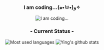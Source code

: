 <h3 align="center"><strong>I am coding...(๑•̀ㅂ•́)و✧</strong></h3>

<p align="center"><img src="https://github.com/user-attachments/assets/3fe4902f-62c8-456c-8cae-58c33ff2acb1" alt="I am coding..." /></p>

<!-- ![bed23525d863428f968c60a1f4a40ba9](https://github.com/user-attachments/assets/3fe4902f-62c8-456c-8cae-58c33ff2acb1) -->

<h3 align="center">- Current Status -</h3>
<div align="center">
    <img src="https://github-readme-stats.vercel.app/api/top-langs/?username=yingzhan11&langs_count=8&layout=compact&hide_border=true&theme=rose" alt="Most used languages"/>
    <img src="https://github-readme-stats.vercel.app/api?username=yingzhan11&include_all_commits=true&show_icons=true&hide_border=true&line_height=20&theme=moltack" alt="Ying's github stats" />
</div>
<br>
